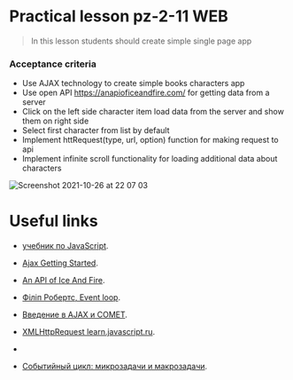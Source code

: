 # Practical lesson pz-2-11 WEB
> In this lesson students should create simple single page app

### Acceptance criteria
* Use AJAX technology to create simple books characters app
* Use open API https://anapioficeandfire.com/ for getting data from a server
* Сlick on the left side character item load data from the server and show them on right side
* Select first character from list by default
* Implement httRequest(type, url, option) function for making request to api  
* Implement infinite scroll functionality for loading additional data about characters

![Screenshot 2021-10-26 at 22 07 03](https://user-images.githubusercontent.com/10829855/138951205-5af1c7b3-246c-4f07-b03b-d486b5c5d20a.png)

# Useful links
* [учебник по JavaScript](https://learn.javascript.ru/).
* [Ajax Getting Started](https://developer.mozilla.org/en-US/docs/Web/Guide/AJAX).
* [An API of Ice And Fire](https://anapioficeandfire.com/).
* [Філіп Робертс, Event loop](https://www.youtube.com/watch?v=8aGhZQkoFbQ&ab_channel=JSConf).
* [Введение в AJAX и COMET](https://learn.javascript.ru/ajax-intro).
* [XMLHttpRequest learn.javascript.ru](https://learn.javascript.ru/xmlhttprequest).

* 
* [Событийный цикл: микрозадачи и макрозадачи](https://learn.javascript.ru/event-loop).

